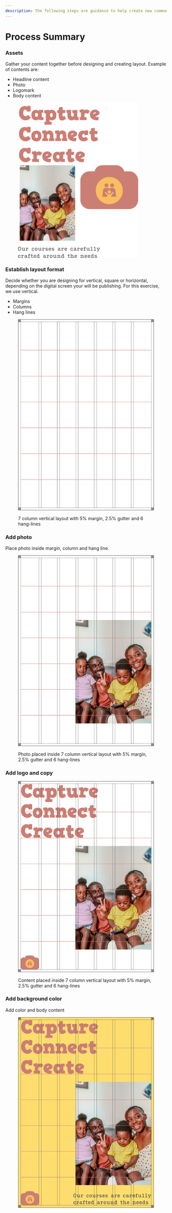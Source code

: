 ```yaml
---
description: The following steps are guidance to help create new communications.
---
```


# Process Summary

### Assets

Gather your content together before designing and creating layout. Example of contents are:

* Headline content
* Photo
* Logomark
* Body content

<div align="left">

<figure><img src="../.gitbook/assets/process-summary-elements.png" alt="" width="375"><figcaption></figcaption></figure>

</div>

### Establish layout format

Decide whether you are designing for vertical, square or horizontal, depending on the digital screen your will be publishing. For this exercise, we use vertical.

* Margins
* Columns
* Hang lines

<figure><img src="../.gitbook/assets/process-summary-layout.png" alt=""><figcaption><p>7 column vertical layout with 5% margin, 2.5% gutter and 6 hang-lines</p></figcaption></figure>

### Add photo

Place photo inside margin, column and hang line.

<figure><img src="../.gitbook/assets/process-summary-photo-placement.png" alt=""><figcaption><p>Photo placed inside 7 column vertical layout with 5% margin, 2.5% gutter and 6 hang-lines</p></figcaption></figure>

### Add logo and copy

<figure><img src="../.gitbook/assets/process-summary-logo-content.png" alt=""><figcaption><p>Content placed inside 7 column vertical layout with 5% margin, 2.5% gutter and 6 hang-lines</p></figcaption></figure>

### Add background color

Add color and body content

<figure><img src="../.gitbook/assets/process-summary-add-background-color.png" alt=""><figcaption></figcaption></figure>
